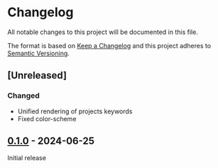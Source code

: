 # Changelog

All notable changes to this project will be documented in this file.

The format is based on [Keep a Changelog](https://keepachangelog.com/) and this project adheres to [Semantic Versioning](https://semver.org/).

## [Unreleased]

### Changed

- Unified rendering of projects keywords
- Fixed color-scheme

## [0.1.0] - 2024-06-25

Initial release

[0.1.0]: https://github.com/MoritzBru/jsonresume-theme-reactive/releases/tag/v0.1.0

